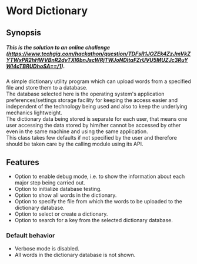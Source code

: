 # Word Dictionary 
## Synopsis
##### This is the solution to an online challenge (https://www.techgig.com/hackathon/question/TDFsR1JOZEk4ZzJmVkZYTWxPR2hHWVBnR2dvTXl6bnJscWRjTWJoNDltaFZrUVU5MUZJc3RuYWI4cTBRUDhoSA==/1).
A simple dictionary utility program which can upload words from a specified file and store them to a database.  
The database selected here is the operating system's application preferences/settings storage facility for keeping the access easier and independent of the technology being used and also to keep the underlying mechanics lightweight.  
The dictionary data being stored is separate for each user, that means one user accessing the data stored by him/her cannot be accessed by other even in the same machine and using the same application.  
This class takes few defaults if not specified by the user and therefore should be taken care by the calling module using its API.

## Features
- Option to enable debug mode, i.e. to show the information about each major step being carried out.
- Option to initialize database testing.
- Option to show all words in the dictionary.
- Option to specify the file from which the words to be uploaded to the dictionary database.
- Option to select or create a dictionary.
- Option to search for a key from the selected dictionary database.

### Default behavior
- Verbose mode is disabled.
- All words in the dictionary database is not shown.